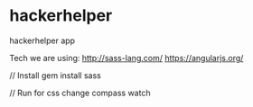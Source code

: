 # hackerhelper
hackerhelper app

Tech we are using:
	http://sass-lang.com/
	https://angularjs.org/

// Install
gem install sass

// Run for css change
compass watch

